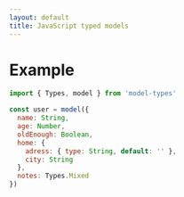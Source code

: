 ```yaml
---
layout: default
title: JavaScript typed models
---
```


# [](#header-1)Example
```javascript
import { Types, model } from 'model-types'

const user = model({
  name: String,
  age: Number,
  oldEnough: Boolean,
  home: {
    adress: { type: String, default: '' },
    city: String
  },
  notes: Types.Mixed
})
```
